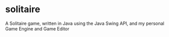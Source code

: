 # solitaire
A Solitaire game, written in Java using the Java Swing API, and my personal Game Engine and Game Editor
